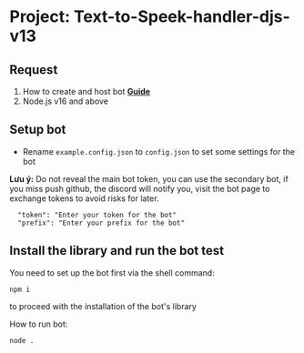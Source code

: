 # Project: Text-to-Speek-handler-djs-v13

## Request

1. How to create and host bot **[Guide](https://www.freecodecamp.org/news/create-a-discord-bot-with-python/)**
2. Node.js v16 and above
## Setup bot

- Rename `example.config.json` to `config.json` to set some settings for the bot

**Lưu ý:** Do not reveal the main bot token, you can use the secondary bot, if you miss push github, the discord will notify you, visit the bot page to exchange tokens to avoid risks for later.




```Config
  "token": "Enter your token for the bot"
  "prefix": "Enter your prefix for the bot"
```

## Install the library and run the bot test
You need to set up the bot first via the shell command:
```
npm i
```
to proceed with the installation of the bot's library

How to run bot:
```
node .
```

